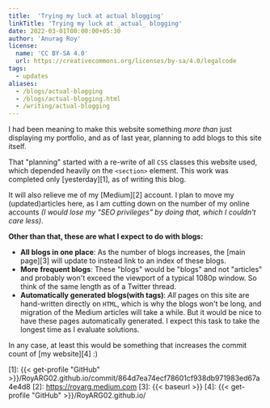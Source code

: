 ```yaml
---
title:  'Trying my luck at actual blogging'
linkTitle: 'Trying my luck at _actual_ blogging'
date: 2022-03-01T00:00:00+05:30
author: 'Anurag Roy'
license:
  name: 'CC BY‑SA 4.0'
  url: https://creativecommons.org/licenses/by-sa/4.0/legalcode
tags:
  - updates
aliases:
  - /blogs/actual-blogging
  - /blogs/actual-blogging.html
  - /writing/actual-blogging
---
```

I had been meaning to make this website something _more than_ just displaying my
portfolio, and as of last year, planning to add blogs to this site itself.

That "planning" started with a re-write of all `CSS` classes this website used,
which depended heavily on the `<section>` element. This work was completed only
[yesterday][1], as of writing this blog.

It will also relieve me of my [Medium][2] account. I plan to move my
(updated)articles here, as I am cutting down on the number of my online accounts
_(I would lose my "SEO privileges" by doing that, which I couldn't care less)_.

**Other than that, these are what I expect to do with blogs:**

- **All blogs in one place**: As the number of blogs increases, the [main page][3]
will update to instead link to an index of these blogs.
- **More frequent blogs**: These "blogs" would be "blogs" and not "articles" and
probably won't exceed the viewport of a typical 1080p window. So think of the
same length as of a Twitter thread.
- **Automatically generated blogs(with tags)**: _All_ pages on this site are
hand-written directly on `HTML`, which is why the blogs won't be long, and
migration of the Medium articles will take a while. But it would be nice to have
these pages automatically generated. I expect this task to take the longest time
as I evaluate solutions.

In any case, at least this would be something that increases the commit count of
[my website][4] :)

[1]: {{< get-profile "GitHub" >}}/RoyARG02.github.io/commit/864d7ea74ecf78601cf938db971983ed67a4e4d8
[2]: https://royarg.medium.com
[3]: {{< baseurl >}}
[4]: {{< get-profile "GitHub" >}}/RoyARG02.github.io/
